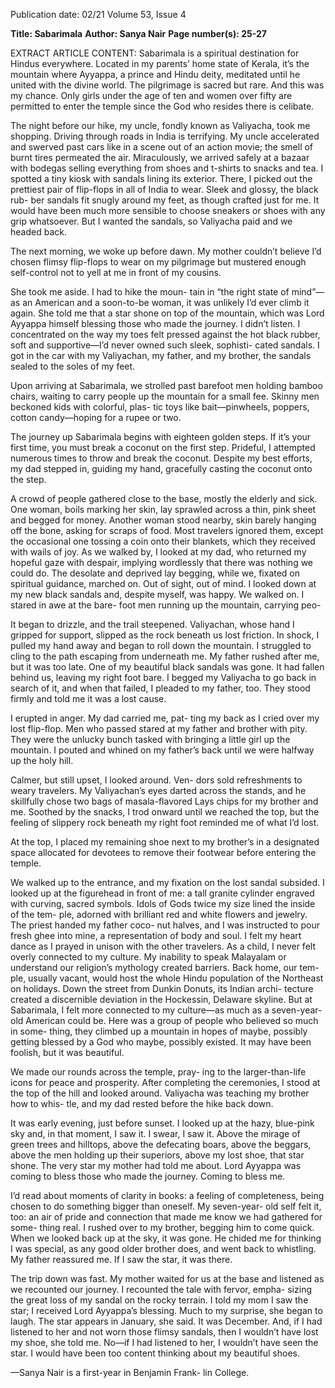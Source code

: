 Publication date: 02/21
Volume 53, Issue 4

**Title: Sabarimala**
**Author: Sanya Nair**
**Page number(s): 25-27**

EXTRACT ARTICLE CONTENT:
Sabarimala is a spiritual destination for Hindus 
everywhere. Located in my parents’ home state of 
Kerala, it’s the mountain where Ayyappa, a prince 
and Hindu deity, meditated until he united with 
the divine world. The pilgrimage is sacred but 
rare. And this was my chance. Only girls under 
the age of ten and women over fifty are permitted 
to enter the temple since the God who resides 
there is celibate. 


The night before our hike, my uncle, 
fondly known as Valiyacha, took me shopping. 
Driving through roads in India is terrifying. My 
uncle accelerated and swerved past cars like in a 
scene out of an action movie; the smell of burnt 
tires permeated the air. Miraculously, we arrived 
safely at a bazaar with bodegas selling everything 
from shoes and t-shirts to snacks and tea. I spotted 
a tiny kiosk with sandals lining its exterior. There, 
I picked out the prettiest pair of flip-flops in all 
of India to wear. Sleek and glossy, the black rub-
ber sandals fit snugly around my feet, as though 
crafted just for me. It would have been much 
more sensible to choose sneakers or shoes with 
any grip whatsoever. But I wanted the sandals, so 
Valiyacha paid and we headed back.

The next morning, we woke up before dawn. 
My mother couldn’t believe I’d chosen flimsy 
flip-flops to wear on my pilgrimage but mustered 
enough self-control not to yell at me in front of 
my cousins.

She took me aside. I had to hike the moun-
tain in “the right state of mind”—as an American 
and a soon-to-be woman, it was unlikely I’d ever 
climb it again. She told me that a star shone on 
top of the mountain, which was Lord Ayyappa 
himself blessing those who made the journey. I 
didn’t listen. I concentrated on the way my toes 
felt pressed against the hot black rubber, soft and 
supportive—I’d never owned such sleek, sophisti-
cated sandals. I got in the car with my Valiyachan, 
my father, and my brother, the sandals sealed to 
the soles of my feet.

Upon arriving at Sabarimala, we strolled past 
barefoot men holding bamboo chairs, waiting 
to carry people up the mountain for a small fee. 
Skinny men beckoned kids with colorful, plas-
tic toys like bait—pinwheels, poppers, cotton 
candy—hoping for a rupee or two.

The journey up Sabarimala begins with 
eighteen golden steps. If it’s your first time, you 
must break a coconut on the first step. Prideful, 
I attempted numerous times to throw and break 
the coconut. Despite my best efforts, my dad 
stepped in, guiding my hand, gracefully casting 
the coconut onto the step.

A crowd of people gathered close to the base, 
mostly the elderly and sick. One woman, boils 
marking her skin, lay sprawled across a thin, pink 
sheet and begged for money. Another woman 
stood nearby, skin barely hanging off the bone, 
asking for scraps of food. Most travelers ignored 
them, except the occasional one tossing a coin 
onto their blankets, which they received with 
wails of joy. As we walked by, I looked at my 
dad, who returned my hopeful gaze with despair, 
implying wordlessly that there was nothing we 
could do. The desolate and deprived lay begging, 
while we, fixated on spiritual guidance, marched 
on. Out of sight, out of mind. I looked down at 
my new black sandals and, despite myself, was 
happy. We walked on. I stared in awe at the bare-
foot men running up the mountain, carrying peo-


It began to drizzle, and the trail steepened. 
Valiyachan, whose hand I gripped for support, 
slipped as the rock beneath us lost friction. In 
shock, I pulled my hand away and began to roll 
down the mountain. I struggled to cling to the 
path escaping from underneath me. My father 
rushed after me, but it was too late. One of my 
beautiful black sandals was gone. It had fallen 
behind us, leaving my right foot bare. I begged 
my Valiyacha to go back in search of it, and when 
that failed, I pleaded to my father, too. They 
stood firmly and told me it was a lost cause. 

I erupted in anger. My dad carried me, pat-
ting my back as I cried over my lost flip-flop. Men 
who passed stared at my father and brother with 
pity. They were the unlucky bunch tasked with 
bringing a little girl up the mountain. I pouted 
and whined on my father’s back until we were 
halfway up the holy hill. 

Calmer, but still upset, I looked around. Ven-
dors sold refreshments to weary travelers. My 
Valiyachan’s eyes darted across the stands, and he 
skillfully chose two bags of masala-flavored Lays 
chips for my brother and me. Soothed by the 
snacks, I trod onward until we reached the top, 
but the feeling of slippery rock beneath my right 
foot reminded me of what I’d lost.

At the top, I placed my remaining shoe next to 
my brother’s in a designated space allocated for 
devotees to remove their footwear before entering 
the temple.

We walked up to the entrance, and my fixation 
on the lost sandal subsided. I looked up at the 
figurehead in front of me: a tall granite cylinder 
engraved with curving, sacred symbols. Idols of 
Gods twice my size lined the inside of the tem-
ple, adorned with brilliant red and white flowers 
and jewelry. The priest handed my father coco-
nut halves, and I was instructed to pour fresh 
ghee into mine, a representation of body and 
soul. I felt my heart dance as I prayed in unison 
with the other travelers. As a child, I never felt 
overly connected to my culture.  My inability to 
speak Malayalam or understand our religion’s 
mythology created barriers. Back home, our tem-
ple, usually vacant, would host the whole Hindu 
population of the Northeast on holidays. Down 
the street from Dunkin Donuts, its Indian archi-
tecture created a discernible deviation in the 
Hockessin, Delaware skyline. But at Sabarimala, 
I felt more connected to my culture—as much as 
a seven-year-old American could be. Here was a 
group of people who believed so much in some-
thing, they climbed up a mountain in hopes of 
maybe, possibly getting blessed by a God who 
maybe, possibly existed. It may have been foolish, 
but it was beautiful.


We made our rounds across the temple, pray-
ing to the larger-than-life icons for peace and 
prosperity. After completing the ceremonies, I 
stood at the top of the hill and looked around. 
Valiyacha was teaching my brother how to whis-
tle, and my dad rested before the hike back down.

It was early evening, just before sunset. I 
looked up at the hazy, blue-pink sky and, in 
that moment, I saw it. I swear, I saw it. Above 
the mirage of green trees and hilltops, above the 
defecating boars, above the beggars, above the 
men holding up their superiors, above my lost 
shoe, that star shone. The very star my mother 
had told me about. Lord Ayyappa was coming to 
bless those who made the journey. Coming to 
bless me. 

I’d read about moments of clarity in books: 
a feeling of completeness, being chosen to do 
something bigger than oneself. My seven-year-
old self felt it, too: an air of pride and connection 
that made me know we had gathered for some-
thing real. I rushed over to my brother, begging 
him to come quick. When we looked back up at 
the sky, it was gone. He chided me for thinking I 
was special, as any good older brother does, and 
went back to whistling. My father reassured me. 
If I saw the star, it was there.

The trip down was fast. My mother waited for 
us at the base and listened as we recounted our 
journey. I recounted the tale with fervor, empha-
sizing the great loss of my sandal on the rocky 
terrain. I told my mom I saw the star; I received 
Lord Ayyappa’s blessing. Much to my surprise, 
she began to laugh. The star appears in January, 
she said. It was December. And, if I had listened 
to her and not worn those flimsy sandals, then I 
wouldn’t have lost my shoe, she told me. No—if I 
had listened to her, I wouldn’t have seen the star. 
I would have been too content thinking about my 
beautiful shoes. 

—Sanya Nair is a first-year in Benjamin Frank-
lin College.